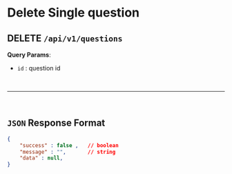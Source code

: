 # **Delete Single question**

## DELETE ``/api/v1/questions``

**Query Params**:
- ``id`` : question id

<br><hr><br>

## ``JSON`` Response Format

``` json
{
    "success" : false ,   // boolean
    "message" : "",       // string
    "data" : null,        
}
```